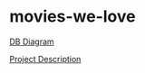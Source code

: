 movies-we-love
==============

[DB Diagram](https://raw.github.com/cstprojects/movies-we-love/master/ProjectDescription/Movies%20We%20Love-diagram.png)

[Project Description](https://github.com/cstprojects/movies-we-love/blob/master/ProjectDescription/Movies%20We%20Love-description.pdf?raw=true)